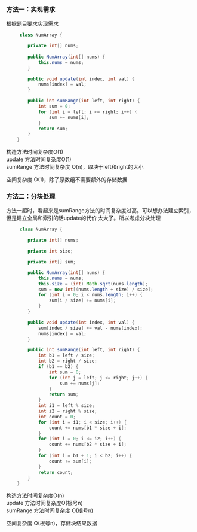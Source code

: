 ### 方法一：实现需求
根据题目要求实现需求

~~~java
     class NumArray {

        private int[] nums;
        
        public NumArray(int[] nums) {
            this.nums = nums;
        }

        public void update(int index, int val) {
            nums[index] = val;
        }

        public int sumRange(int left, int right) {
            int sum = 0;
            for (int i = left; i <= right; i++) {
                sum += nums[i];
            }
            return sum;
        }
    }
~~~
构造方法时间复杂度O(1)  
update 方法时间复杂度O(1)  
sumRange 方法时间复杂度 O(n)，取决于left和right的大小 

空间复杂度 O(1)，除了原数组不需要额外的存储数据

### 方法二：分块处理
方法一超时，看起来是sumRange方法的时间复杂度过高。可以想办法建立索引，但是建立全局和索引的话update的代价
太大了。所以考虑分块处理

~~~java
     class NumArray {

        private int[] nums;

        private int size;

        private int[] sum;

        public NumArray(int[] nums) {
            this.nums = nums;
            this.size = (int) Math.sqrt(nums.length);
            sum = new int[(nums.length + size) / size];
            for (int i = 0; i < nums.length; i++) {
                sum[i / size] += nums[i];
            }
        }

        public void update(int index, int val) {
            sum[index / size] += val - nums[index];
            nums[index] = val;
        }

        public int sumRange(int left, int right) {
            int b1 = left / size;
            int b2 = right / size;
            if (b1 == b2) {
                int sum = 0;
                for (int j = left; j <= right; j++) {
                    sum += nums[j];
                }
                return sum;
            }
            int i1 = left % size;
            int i2 = right % size;
            int count = 0;
            for (int i = i1; i < size; i++) {
                count += nums[b1 * size + i];
            }
            for (int i = 0; i <= i2; i++) {
                count += nums[b2 * size + i];
            }
            for (int i = b1 + 1; i < b2; i++) {
                count += sum[i];
            }
            return count;
        }
    }
~~~
构造方法时间复杂度O(n)  
update 方法时间复杂度O(根号n)  
sumRange 方法时间复杂度 O(根号n)

空间复杂度 O(根号n)，存储块结果数据

